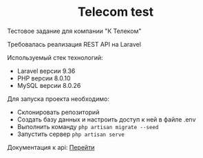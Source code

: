 <h1 align="center">Telecom test</h1>
<p>Тестовое задание для компании "К Телеком"</p>
<p>Требовалась реализация REST API на Laravel</p>
<p>Используемый стек технологий:</p>
<ul>
<li>Laravel версии 9.36</li>
<li>PHP версии 8.0.10</li>
<li>MySQL версии 8.0.26</li>
</ul>
<p>Для запуска проекта необходимо:</p>
<ul>
<li>Склонировать репозиторий</li>
<li>Создать базу данных и настроить доступ к ней в файле .env</li>
<li>Выполнить команду <code>php artisan migrate --seed</code></li>
<li>Запустить сервер <code>php artisan serve</code></li>
</ul>

<p>Документация к api: <a href="https://app.swaggerhub.com/apis/MOPSIK3281/Telecom-test/1.0.0">Перейти</a></p>
